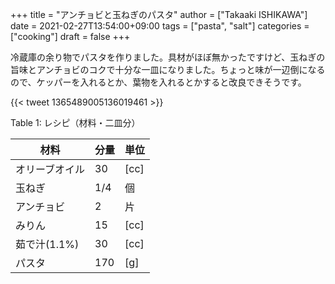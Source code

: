 +++
title = "アンチョビと玉ねぎのパスタ"
author = ["Takaaki ISHIKAWA"]
date = 2021-02-27T13:54:00+09:00
tags = ["pasta", "salt"]
categories = ["cooking"]
draft = false
+++

冷蔵庫の余り物でパスタを作りました。具材がほぼ無かったですけど、玉ねぎの旨味とアンチョビのコクで十分な一皿になりました。ちょっと味が一辺倒になるので、ケッパーを入れるとか、葉物を入れるとかすると改良できそうです。

{{< tweet 1365489005136019461 >}}

<div class="table-caption">
  <span class="table-number">Table 1</span>:
  レシピ（材料・二皿分）
</div>

| 材料      | 分量 | 単位 |
|---------|----|----|
| オリーブオイル | 30  | [cc] |
| 玉ねぎ    | 1/4 | 個   |
| アンチョビ | 2   | 片   |
| みりん    | 15  | [cc] |
| 茹で汁(1.1%) | 30  | [cc] |
| パスタ    | 170 | [g]  |
